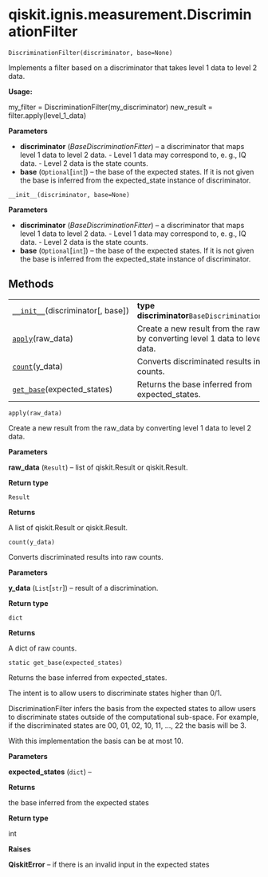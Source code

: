 <span id="qiskit-ignis-measurement-discriminationfilter" />

# qiskit.ignis.measurement.DiscriminationFilter

<span id="undefined" />

`DiscriminationFilter(discriminator, base=None)`

Implements a filter based on a discriminator that takes level 1 data to level 2 data.

**Usage:**

my\_filter = DiscriminationFilter(my\_discriminator) new\_result = filter.apply(level\_1\_data)

**Parameters**

*   **discriminator** (*BaseDiscriminationFitter*) – a discriminator that maps level 1 data to level 2 data. - Level 1 data may correspond to, e. g., IQ data. - Level 2 data is the state counts.
*   **base** (`Optional`\[`int`]) – the base of the expected states. If it is not given the base is inferred from the expected\_state instance of discriminator.

<span id="undefined" />

`__init__(discriminator, base=None)`

**Parameters**

*   **discriminator** (*BaseDiscriminationFitter*) – a discriminator that maps level 1 data to level 2 data. - Level 1 data may correspond to, e. g., IQ data. - Level 2 data is the state counts.
*   **base** (`Optional`\[`int`]) – the base of the expected states. If it is not given the base is inferred from the expected\_state instance of discriminator.

## Methods

|                                                                                                                                                        |                                                                                    |
| ------------------------------------------------------------------------------------------------------------------------------------------------------ | ---------------------------------------------------------------------------------- |
| [`__init__`](#qiskit.ignis.measurement.DiscriminationFilter.__init__ "qiskit.ignis.measurement.DiscriminationFilter.__init__")(discriminator\[, base]) | **type discriminator**`BaseDiscriminationFitter`                                   |
| [`apply`](#qiskit.ignis.measurement.DiscriminationFilter.apply "qiskit.ignis.measurement.DiscriminationFilter.apply")(raw\_data)                       | Create a new result from the raw\_data by converting level 1 data to level 2 data. |
| [`count`](#qiskit.ignis.measurement.DiscriminationFilter.count "qiskit.ignis.measurement.DiscriminationFilter.count")(y\_data)                         | Converts discriminated results into raw counts.                                    |
| [`get_base`](#qiskit.ignis.measurement.DiscriminationFilter.get_base "qiskit.ignis.measurement.DiscriminationFilter.get_base")(expected\_states)       | Returns the base inferred from expected\_states.                                   |

<span id="undefined" />

`apply(raw_data)`

Create a new result from the raw\_data by converting level 1 data to level 2 data.

**Parameters**

**raw\_data** (`Result`) – list of qiskit.Result or qiskit.Result.

**Return type**

`Result`

**Returns**

A list of qiskit.Result or qiskit.Result.

<span id="undefined" />

`count(y_data)`

Converts discriminated results into raw counts.

**Parameters**

**y\_data** (`List`\[`str`]) – result of a discrimination.

**Return type**

`dict`

**Returns**

A dict of raw counts.

<span id="undefined" />

`static get_base(expected_states)`

Returns the base inferred from expected\_states.

The intent is to allow users to discriminate states higher than 0/1.

DiscriminationFilter infers the basis from the expected states to allow users to discriminate states outside of the computational sub-space. For example, if the discriminated states are 00, 01, 02, 10, 11, …, 22 the basis will be 3.

With this implementation the basis can be at most 10.

**Parameters**

**expected\_states** (`dict`) –

**Returns**

the base inferred from the expected states

**Return type**

int

**Raises**

**QiskitError** – if there is an invalid input in the expected states
